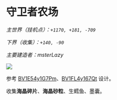 # 守卫者农场

*主世界（挂机点）：`+1170, +181, -709`*

*下界（收集）：`+140, -90`*

*主要建造者：msterLazy*

![](https://i.ibb.co/PTFRPhL/image.jpg)

参考 [BV1E54y1G7Pm](https://www.bilibili.com/video/BV1E54y1G7Pm)、[BV1FL4y167Qt](https://www.bilibili.com/video/BV1FL4y167Qt) 设计。

收集**海晶碎片**、**海晶砂粒**、生鳕鱼、墨囊。
